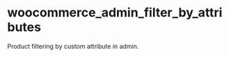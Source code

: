 woocommerce_admin_filter_by_attributes
======================================

Product filtering by custom attribute in admin.
